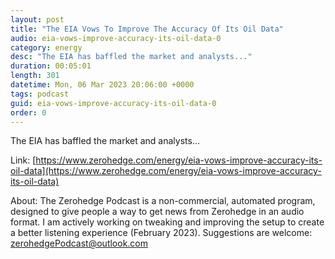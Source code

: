 ```yaml
---
layout: post
title: "The EIA Vows To Improve The Accuracy Of Its Oil Data"
audio: eia-vows-improve-accuracy-its-oil-data-0
category: energy
desc: "The EIA has baffled the market and analysts..."
duration: 00:05:01
length: 301
datetime: Mon, 06 Mar 2023 20:06:00 +0000
tags: podcast
guid: eia-vows-improve-accuracy-its-oil-data-0
order: 0
---
```

The EIA has baffled the market and analysts...

Link: [https://www.zerohedge.com/energy/eia-vows-improve-accuracy-its-oil-data](https://www.zerohedge.com/energy/eia-vows-improve-accuracy-its-oil-data)

About: The Zerohedge Podcast is a non-commercial, automated program, designed to give people a way to get news from Zerohedge in an audio format.  I am actively working on tweaking and improving the setup to create a better listening experience (February 2023).  Suggestions are welcome: [zerohedgePodcast@outlook.com](mailto:zerohedgePodcast@outlook.com)